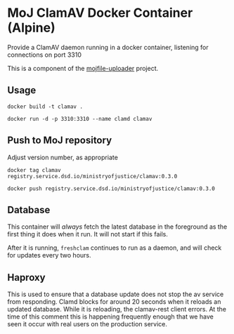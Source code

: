 # MoJ ClamAV Docker Container (Alpine)

Provide a ClamAV daemon running in a docker container, listening for connections on port 3310

This is a component of the [mojfile-uploader](https://github.com/ministryofjustice/mojfile-uploader) project.

## Usage

    docker build -t clamav .

    docker run -d -p 3310:3310 --name clamd clamav

## Push to MoJ repository

Adjust version number, as appropriate

    docker tag clamav registry.service.dsd.io/ministryofjustice/clamav:0.3.0

    docker push registry.service.dsd.io/ministryofjustice/clamav:0.3.0

## Database

This container will *always* fetch the latest database in the
foreground as the first thing it does when it run. It will not start if
this fails.

After it is running, `freshclam` continues to run as a daemon, and will
check for updates every two hours.

## Haproxy

This is used to ensure that a database update does not stop the av
service from responding.  Clamd blocks for around 20 seconds when it
reloads an updated database. While it is reloading, the clamav-rest client
errors. At the time of this comment this is happening frequently enough
that we have seen it occur with real users on the production service.
